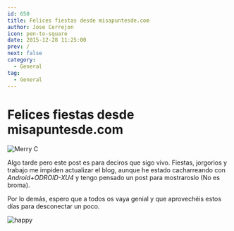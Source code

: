 ```yaml
---
id: 650
title: Felices fiestas desde misapuntesde.com
author: Jose Cerrejon
icon: pen-to-square
date: 2015-12-28 11:25:00
prev: /
next: false
category:
  - General
tag:
  - General
---
```


# Felices fiestas desde misapuntesde.com

![Merry C](/images/2013/12/merry_christmas.jpg)

Algo tarde pero este post es para deciros que sigo vivo. Fiestas, jorgorios y trabajo me impiden actualizar el blog, aunque he estado cacharreando con *Android+ODROID-XU4* y tengo pensado un post para mostraroslo (No es broma).

Por lo demás, espero que a todos os vaya genial y que aprovechéis estos días para desconectar un poco.

![happy](/css/sm/happy_smiling.png)